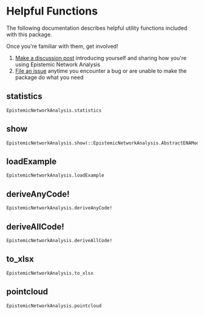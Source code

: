 # Helpful Functions

The following documentation describes helpful utility functions included with this package.

Once you're familiar with them, get involved!

1. [Make a discussion post](https://github.com/snotskie/EpistemicNetworkAnalysis.jl/discussions) introducing yourself and sharing how you're using Epistemic Network Analysis
2. [File an issue](https://github.com/snotskie/EpistemicNetworkAnalysis.jl/issues) anytime you encounter a bug or are unable to make the package do what you need

## statistics

```@docs
EpistemicNetworkAnalysis.statistics
```

## show

```@docs
EpistemicNetworkAnalysis.show(::EpistemicNetworkAnalysis.AbstractENAModel)
```

## loadExample

```@docs
EpistemicNetworkAnalysis.loadExample
```

## deriveAnyCode!

```@docs
EpistemicNetworkAnalysis.deriveAnyCode!
```

## deriveAllCode!

```@docs
EpistemicNetworkAnalysis.deriveAllCode!
```

## to_xlsx

```@docs
EpistemicNetworkAnalysis.to_xlsx
```

## pointcloud

```@docs
EpistemicNetworkAnalysis.pointcloud
```